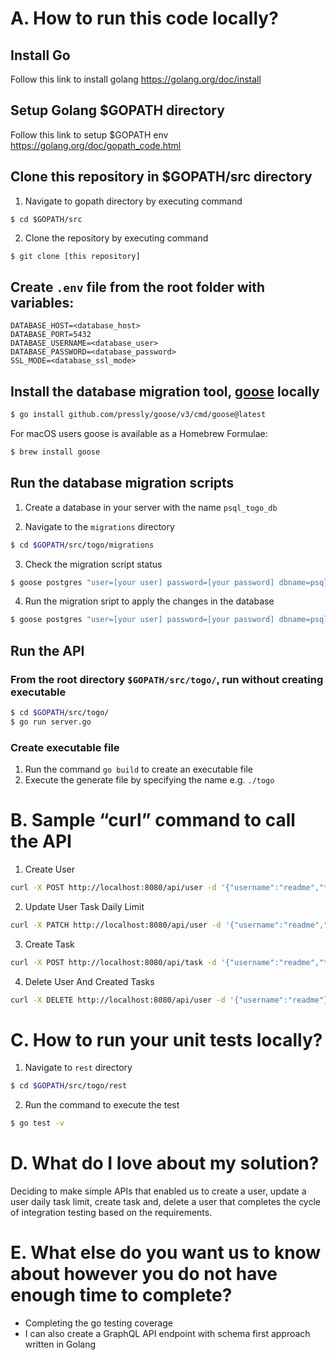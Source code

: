 # A. How to run this code locally?

## Install Go

Follow this link to install golang https://golang.org/doc/install

## Setup Golang $GOPATH directory

Follow this link to setup $GOPATH env https://golang.org/doc/gopath_code.html

## Clone this repository in $GOPATH/src directory

1. Navigate to gopath directory by executing command

```
$ cd $GOPATH/src
```

2. Clone the repository by executing command

```bash
$ git clone [this repository]
```

## Create `.env` file from the root folder with variables:

```
DATABASE_HOST=<database_host>
DATABASE_PORT=5432
DATABASE_USERNAME=<database_user>
DATABASE_PASSWORD=<database_password>
SSL_MODE=<database_ssl_mode>
```

## Install the database migration tool, [goose](https://github.com/pressly/goose) locally

```bash
$ go install github.com/pressly/goose/v3/cmd/goose@latest
```

For macOS users goose is available as a Homebrew Formulae:

```bash
$ brew install goose
```

## Run the database migration scripts

1. Create a database in your server with the name `psql_togo_db`

2. Navigate to the `migrations` directory

```bash
$ cd $GOPATH/src/togo/migrations
```

3. Check the migration script status

```bash
$ goose postgres "user=[your user] password=[your password] dbname=psql_togo_db host=[your host] sslmode=[your sslmode]" status
```

4. Run the migration sript to apply the changes in the database

```bash
$ goose postgres "user=[your user] password=[your password] dbname=psql_togo_db host=[your host] sslmode=[your sslmode]" up
```

## Run the API

### From the root directory `$GOPATH/src/togo/`, run without creating executable

```bash
$ cd $GOPATH/src/togo/
$ go run server.go
```

### Create executable file

1. Run the command `go build` to create an executable file
2. Execute the generate file by specifying the name e.g. `./togo`

# B. Sample “curl” command to call the API

1. Create User

```bash
curl -X POST http://localhost:8080/api/user -d '{"username":"readme","taskDailyLimit":2}'
```

2. Update User Task Daily Limit

```bash
curl -X PATCH http://localhost:8080/api/user -d '{"username":"readme","taskDailyLimit":1}'
```

3. Create Task

```bash
curl -X POST http://localhost:8080/api/task -d '{"username":"readme","title":"Sample title","description":"Sample description"}'
```

4. Delete User And Created Tasks

```bash
curl -X DELETE http://localhost:8080/api/user -d '{"username":"readme"}'
```

# C. How to run your unit tests locally?

1. Navigate to `rest` directory

```bash
$ cd $GOPATH/src/togo/rest
```

2. Run the command to execute the test

```bash
$ go test -v
```

# D. What do I love about my solution?

Deciding to make simple APIs that enabled us to create a user, update a user daily task limit, create task and, delete a user that completes the cycle of integration testing based on the requirements.

# E. What else do you want us to know about however you do not have enough time to complete?

- Completing the go testing coverage
- I can also create a GraphQL API endpoint with schema first approach written in Golang
